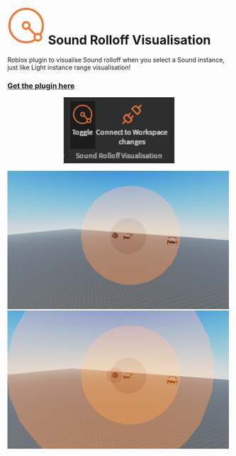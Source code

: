 # <img src="assets/visualradius.png" width=85px> Sound Rolloff Visualisation
Roblox plugin to visualise Sound rolloff when you select a Sound instance, just like Light instance range visualisation!

### [Get the plugin here](https://create.roblox.com/store/asset/16646922741)

<p align="center">
  <img src="assets/pluginribben.png" width=250px>
</p>

<img src="assets/oneselected.png" width=500px> <img src="assets/twoselected.png" width=500px>
